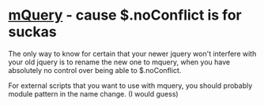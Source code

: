 [mQuery](http://jquery.com/) - cause $.noConflict is for suckas
==================================================

The only way to know for certain that your newer jquery won't interfere with your old jquery is to rename the new one to mquery, when you have absolutely no control over being able to $.noConflict.

For external scripts that you want to use with mquery, you should probably module pattern in the name change. (I would guess)